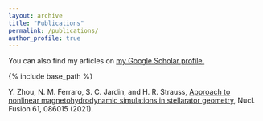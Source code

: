```yaml
---
layout: archive
title: "Publications"
permalink: /publications/
author_profile: true
---
```


  You can also find my articles on <u><a href="{{author.googlescholar}}">my Google Scholar profile</a>.</u>

{% include base_path %}

  Y. Zhou, N. M. Ferraro, S. C. Jardin, and H. R. Strauss, [Approach to nonlinear magnetohydrodynamic
simulations in stellarator geometry](https://iopscience.iop.org/article/10.1088/1741-4326/ac0b35), Nucl. Fusion 61, 086015 (2021).


